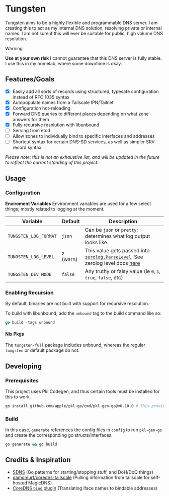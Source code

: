 # Tungsten

Tungsten aims to be a highly flexible and programmable DNS server. I am creating this to act as my internal DNS solution, resolving private or internal names. I am not sure if this will ever be suitable for public, high volume DNS resolution.

> [!WARNING]  
> **Use at your own risk**
> I cannot guarantee that this DNS server is fully stable. I use this in my homelab, where some downtime is okay.

## Features/Goals

- [x] Easily add all sorts of records using structured, typesafe configuration instead of RFC 1035 syntax
- [x] Autopopulate names from a Tailscale IPN/Tailnet
- [x] Configuration hot-reloading
- [x] Forward DNS queries to different places depending on what zone answers for them
- [x] Fully recursive resolution with libunbound
- [ ] Serving from etcd
- [ ] Allow zones to individually bind to specific interfaces and addresses
- [ ] Shortcut syntax for certain DNS-SD services, as well as simpler SRV record syntax

_Please note: this is not an exhaustive list, and will be updated in the future to reflect the current standing of this project._

## Usage

### Configuration

**Enviroment Variables**
Environment variables are used for a few select things; mostly related to logging at the moment.

| Variable              | Default    | Description                                                                                                                                                                                   |
| --------------------- | ---------- | --------------------------------------------------------------------------------------------------------------------------------------------------------------------------------------------- |
| `TUNGSTEN_LOG_FORMAT` | `json`     | Can be `json` or `pretty`; determines what log output looks like.                                                                                                                             |
| `TUNGSTEN_LOG_LEVEL`  | `2` (warn) | This value gets passed into [`zerolog.ParseLevel`](https://pkg.go.dev/github.com/rs/zerolog@v1.34.0#ParseLevel). See zerolog level docs [here](https://github.com/rs/zerolog#leveled-logging) |
| `TUNGSTEN_DEV_MODE`   | `false`    | Any truthy or falsy value (ie `0`, `1`, `true`, `false`, etc)                                                                                                                                 |

### Enabling Recursion

By default, binaries are not built with support for recursive resolution.

To build with libunbound, add the `unbound` tag to the build command like so:

```go
go build -tags unbound
```

#### Nix Pkgs

The `tungsten-full` package includes unbound, whereas the regular `tungsten` or default package do not.

## Developing

### Prerequisites

This project uses Pkl Codegen, and thus certain tools must be installed for this to work.

```sh
go install github.com/apple/pkl-go/cmd/pkl-gen-go@v0.10.0 # This provides the `pkl-gen-go` command
```

### Build

In this case, `generate` references the config files in `config` to run `pkl-gen-go` and create the corresponding go structs/interfaces.

```sh
go generate && go build
```

## Credits & Inspiration

- [SDNS](https://github.com/semihalev/sdns) (Go patterns for starting/stopping stuff, and DoH/DoQ things)
- [damomurf/coredns-tailscale](https://github.com/damomurf/coredns-tailscale) (Pulling information from tailscale for self-hosted MagicDNS)
- [CoreDNS `bind` plugin](https://github.com/coredns/coredns/blob/abb0a52c5ffcff1421098effd3a58e1c9c01fbbe/plugin/bind/setup.go) (Translating iface names to bindable addresses)
